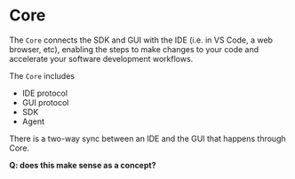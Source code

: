 # Core

The `Core` connects the SDK and GUI with the IDE (i.e. in VS Code, a web browser, etc), enabling the steps to make changes to your code and accelerate your software development workflows.

The `Core` includes
- IDE protocol
- GUI protocol
- SDK
- Agent

There is a two-way sync between an IDE and the GUI that happens through Core.

**Q: does this make sense as a concept?**